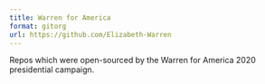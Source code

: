 ```yaml
---
title: Warren for America
format: gitorg
url: https://github.com/Elizabeth-Warren
---
```


Repos which were open-sourced by the Warren for America 2020 presidential campaign.
